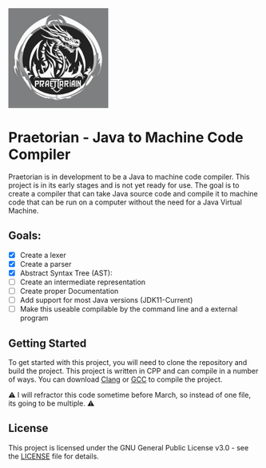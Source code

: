 <img src="pictures/logo.jpg" alt="Praetorian Logo" width="200" height="200" />

# Praetorian - Java to Machine Code Compiler

Praetorian is in development to be a Java to machine code compiler. This
project is in its early stages and is not yet ready for use. The goal is to
create a compiler that can take Java source code and compile it to machine
code that can be run on a computer without the need for a Java Virtual Machine.

## Goals:
- [X] Create a lexer
- [X] Create a parser
- [X] Abstract Syntax Tree (AST):
- [ ] Create an intermediate representation
- [ ] Create proper Documentation
- [ ] Add support for most Java versions (JDK11-Current)
- [ ] Make this useable compilable by the command line and a external program

## Getting Started
To get started with this project, you will need to clone the repository and
build the project. This project is written in CPP and can compile in a number
of ways. You can download [Clang](https://clang.llvm.org) or [GCC](https://gcc.gnu.org/)
to compile the project.

⚠️ I will refractor this code sometime before March, so instead of one file, its going to be multiple. ⚠️

## License
This project is licensed under the GNU General Public License v3.0 - see the
[LICENSE](LICENSE.txt) file for details.
